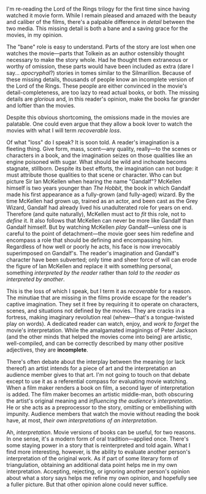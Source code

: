 I'm re-reading the Lord of the Rings trilogy for the first time since having watched it movie form.  While I remain pleased and amazed with the beauty and caliber of the films, there's a palpable difference in <em>detail</em> between the two media.  This missing detail is both a bane and a saving grace for the movies, in my opinion.

The "bane" role is easy to understand.  Parts of the story are lost when one watches the movie&mdash;parts that Tolkein as an author ostensibly thought necessary to make the story whole.  Had he thought them extraneous or worthy of omission, these parts would have been included as extra (dare I say... <em>apocryphal</em>?) stories in tomes similar to the Silmarillion.  Because of these missing details, thousands of people know an incomplete version of the Lord of the Rings.  These people are either convinced in the movie's detail-completeness, are too lazy to read actual books, or both.  The missing details are <em>glorious</em> and, in this reader's opinion, make the books far grander and loftier than the movies.

Despite this obvious shortcoming, the omissions made in the movies are palatable.  One could even argue that they allow a book lover to watch the movies with what I will term <em>recoverable loss</em>.

Of what "loss" do I speak?  It is soon told.  A reader's imagination is a fleeting thing.  Give form, mass, scent&mdash;any quality, really&mdash;to the scenes or characters in a book, and the imagination seizes on those qualities like an engine poisoned with sugar.  What should be wild and inchoate becoms stagnate, stillborn.  Despite its best efforts, the imagination can not budge: it must attribute those qualities to that scene or character.  Who can but picture Sir Ian McKellen when hearing the name "Gandalf"?  McKellen himself is two years younger than <em>The Hobbit</em>, the book in which Gandalf made his first appearance as a fully-grown (and fully-aged) wizard.  By the time McKellen had grown up, trained as an actor, and been cast as the Grey Wizard, Gandalf had already lived his unadulterated role for years on end.  Therefore (and quite naturally), McKellen must act to <em>fit</em> this role, not to <em>define</em> it.  It also follows that McKellen can never be more like Gandalf than Gandalf himself.  But by watching McKellen <em>play</em> Gandalf&mdash;unless one is careful to the point of detachment&mdash;the movie goer sees him redefine and encompass a role that should be defining and encompassing him.  Regardless of how well or poorly he acts, his face is now irrevocably superimposed on Gandalf's.  The reader's imagination and Gandalf's character have been subverted; only time and sheer force of will can erode the figure of Ian McKellen and replace it with something personal, something <em>interpreted by the reader</em> rather than <em>told to the reader as interpreted by another</em>.

This is the loss of which I speak, but I term it as <em>recoverable</em> for a reason.  The minutiae that are missing in the films provide escape for the reader's captive imagination.  They set it free by requiring it to operate on characters, scenes, and situations not defined by the movies.  They are cracks in a fortress, making imaginary revolution real (whew&mdash;that's a tongue-twisted play on words).  A dedicated reader can watch, enjoy, and <em>work to forget</em> the movie's interpretation.  While the amalgamated imaginings of Peter Jackson (and the other minds that helped the movies come into being) are artistic, well-compiled, and can be correctly described by many other positive adjectives, they are <b>incomplete</b>.

There's often debate about the interplay between the meaning (or lack thereof) an artist intends for a piece of art and the interpretation an audience member gives to that art.  I'm not going to touch on that debate except to use it as a referential compass for evaluating movie watching.  When a film maker renders a book on film, a second layer of interpretation is added.  The film maker becomes an artistic middle-man, both obscuring the artist's original meaning and <em>influencing the audience's interpretation</em>.  He or she acts as a preprocessor to the story, omitting or embellishing with impunity.  Audience members that watch the movie without reading the book have, at most, <em>their own interpretations of an interpretation</em>.

Ah, <em>interpretation</em>.  Movie versions of books can be useful, for two reasons.  In one sense, it's a modern form of oral tradition&mdash;applied once.  There's some staying power in a story that is reinterpreted and told again.  What I find more interesting, however, is the ability to evaluate another person's interpretation of the original work.  As if part of some literary form of triangulation, obtaining an additional data point helps me in my own interpretation.  Accepting, rejecting, or ignoring another person's opinion about what a story says helps me refine my own opinion, and hopefully see a fuller picture.  But that other opinion alone could never suffice.